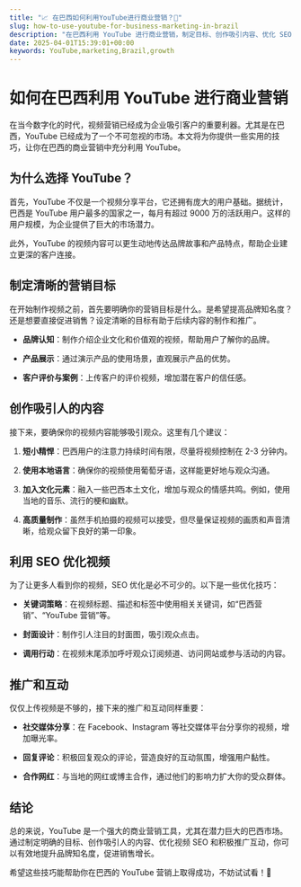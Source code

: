 ```yaml
---
title: "📈 在巴西如何利用YouTube进行商业营销？🚀"
slug: how-to-use-youtube-for-business-marketing-in-brazil
description: "在巴西利用 YouTube 进行商业营销，制定目标、创作吸引内容、优化 SEO，提升品牌知名度与销售增长。"
date: 2025-04-01T15:39:01+00:00
keywords: YouTube,marketing,Brazil,growth
---
```


# 如何在巴西利用 YouTube 进行商业营销

在当今数字化的时代，视频营销已经成为企业吸引客户的重要利器。尤其是在巴西，YouTube 已经成为了一个不可忽视的市场。本文将为你提供一些实用的技巧，让你在巴西的商业营销中充分利用 YouTube。

## 为什么选择 YouTube？

首先，YouTube 不仅是一个视频分享平台，它还拥有庞大的用户基础。据统计，巴西是 YouTube 用户最多的国家之一，每月有超过 9000 万的活跃用户。这样的用户规模，为企业提供了巨大的市场潜力。

此外，YouTube 的视频内容可以更生动地传达品牌故事和产品特点，帮助企业建立更深的客户连接。

## 制定清晰的营销目标

在开始制作视频之前，首先要明确你的营销目标是什么。是希望提高品牌知名度？还是想要直接促进销售？设定清晰的目标有助于后续内容的制作和推广。

- **品牌认知**：制作介绍企业文化和价值观的视频，帮助用户了解你的品牌。

- **产品展示**：通过演示产品的使用场景，直观展示产品的优势。

- **客户评价与案例**：上传客户的评价视频，增加潜在客户的信任感。

## 创作吸引人的内容

接下来，要确保你的视频内容能够吸引观众。这里有几个建议：

1. **短小精悍**：巴西用户的注意力持续时间有限，尽量将视频控制在 2-3 分钟内。

2. **使用本地语言**：确保你的视频使用葡萄牙语，这样能更好地与观众沟通。

3. **加入文化元素**：融入一些巴西本土文化，增加与观众的情感共鸣。例如，使用当地的音乐、流行的梗和幽默。

4. **高质量制作**：虽然手机拍摄的视频可以接受，但尽量保证视频的画质和声音清晰，给观众留下良好的第一印象。

## 利用 SEO 优化视频

为了让更多人看到你的视频，SEO 优化是必不可少的。以下是一些优化技巧：

- **关键词策略**：在视频标题、描述和标签中使用相关关键词，如“巴西营销”、“YouTube 营销”等。

- **封面设计**：制作引人注目的封面图，吸引观众点击。

- **调用行动**：在视频末尾添加呼吁观众订阅频道、访问网站或参与活动的内容。

## 推广和互动

仅仅上传视频是不够的，接下来的推广和互动同样重要：

- **社交媒体分享**：在 Facebook、Instagram 等社交媒体平台分享你的视频，增加曝光率。

- **回复评论**：积极回复观众的评论，营造良好的互动氛围，增强用户黏性。

- **合作网红**：与当地的网红或博主合作，通过他们的影响力扩大你的受众群体。

## 结论

总的来说，YouTube 是一个强大的商业营销工具，尤其在潜力巨大的巴西市场。通过制定明确的目标、创作吸引人的内容、优化视频 SEO 和积极推广互动，你可以有效地提升品牌知名度，促进销售增长。

希望这些技巧能帮助你在巴西的 YouTube 营销上取得成功，不妨试试看！🚀